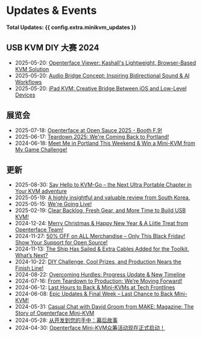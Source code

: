 # Updates & Events

**Total Updates: {{ config.extra.minikvm_updates }}**

## USB KVM DIY 大赛 2024

- 2025-05-20: [Openterface Viewer: Kashall's Lightweight, Browser-Based KVM Solution](250520-kashall-project.md)
- 2025-05-20: [Audio Bridge Concept: Inspiring Bidirectional Sound & AI Workflows](250520-Veera-post.md)
- 2025-05-20: [iPad KVM: Creative Bridge Between iOS and Low-Level Devices](250520-Casey.md)

## 展览会

- 2025-07-18: [Openterface at Open Sauce 2025 - Booth F.9!](250718-open-sauce-2025.md)
- 2025-06-17: [Teardown 2025: We're Coming Back to Portland!](250617-teardown-2025-promote.md)
- 2024-06-18: [Meet Me in Portland This Weekend & Win a Mini-KVM from My Game Challenge!](240618-meet-up-teardown-2024.md)

## 更新

- 2025-08-30: [Say Hello to KVM-Go – the Next Ultra Portable Chapter in Your KVM adventure](250830-kvm-go-pre-launch.md)
- 2025-05-19: [A highly insightful and valuable review from South Korea.](250614-tinyrack-review.md)
- 2025-05-15: [We're Going Live!](250515-openterface-tds-annc.md)
- 2025-02-19: [Clear Backlog, Fresh Gear, and More Time to Build USB KVM!](250214-fresh-gear-and-more-diy-time.md)
- 2024-12-24: [Merry Christmas & Happy New Year & A Liitle Treat from Openterface Team!](241224-merry-christmas.md)
- 2024-11-27: [50% OFF on ALL Merchandise – Only This Black Friday! Show Your Support for Open Source!](241120-black-friday-2024.md)
- 2024-11-13: [The Ship Has Sailed & Extra Cables Added for the Toolkit. What’s Next?](241107-orange-cable.md)
- 2024-10-22: [DIY Challenge, Cool Prizes, and Production Nears the Finish Line!](241022-diy-challenge.md)
- 2024-08-22: [Overcoming Hurdles: Progress Update & New Timeline](240823-overcoming-hurdles.md)
- 2024-07-16: [From Teardown to Production: We’re Moving Forward!](240716-teardown-to-production.md)
- 2024-06-12: [Last Hours to Back & Mini-KVMs at Tech Frontlines](240612-last-hours-to-back.md)
- 2024-06-08: [Epic Updates & Final Week – Last Chance to Back Mini-KVM!](240608-epic_updates_last_chance.md)
- 2024-05-31: [Casual Chat with David Groom from MAKE: Magazine: The Story of Openterface Mini-KVM](240531_livestram_with_david_make.md)
- 2024-05-28: [从开发到您的手中：幕后故事](240528-from-dev-to-your-hands.zh.md)
- 2024-04-30: [Openterface Mini-KVM众筹活动现在正式启动！](240430-launch-announcement.zh.md)

